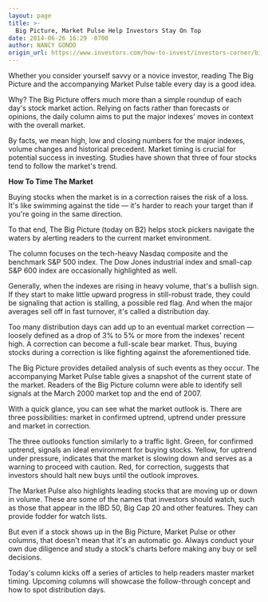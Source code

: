 ```yaml
---
layout: page
title: >-
  Big Picture, Market Pulse Help Investors Stay On Top
date: 2014-06-26 16:29 -0700
author: NANCY GONDO
origin_url: https://www.investors.com/how-to-invest/investors-corner/big-picture-market-pulse-help-investors-stay-on-top
---
```





Whether you consider yourself savvy or a novice investor, reading The Big Picture and the accompanying Market Pulse table every day is a good idea.

  

Why? The Big Picture offers much more than a simple roundup of each day's stock market action. Relying on facts rather than forecasts or opinions, the daily column aims to put the major indexes' moves in context with the overall market.

  

By facts, we mean high, low and closing numbers for the major indexes, volume changes and historical precedent. Market timing is crucial for potential success in investing. Studies have shown that three of four stocks tend to follow the market's trend.

  

**How To Time The Market**

  

Buying stocks when the market is in a correction raises the risk of a loss. It's like swimming against the tide — it's harder to reach your target than if you're going in the same direction.

  

To that end, The Big Picture (today on B2) helps stock pickers navigate the waters by alerting readers to the current market environment.

  

The column focuses on the tech-heavy Nasdaq composite and the benchmark S&P 500 index. The Dow Jones industrial index and small-cap S&P 600 index are occasionally highlighted as well.

  

Generally, when the indexes are rising in heavy volume, that's a bullish sign. If they start to make little upward progress in still-robust trade, they could be signaling that action is stalling, a possible red flag. And when the major averages sell off in fast turnover, it's called a distribution day.

  

Too many distribution days can add up to an eventual market correction — loosely defined as a drop of 3% to 5% or more from the indexes' recent high. A correction can become a full-scale bear market. Thus, buying stocks during a correction is like fighting against the aforementioned tide.

  

The Big Picture provides detailed analysis of such events as they occur. The accompanying Market Pulse table gives a snapshot of the current state of the market. Readers of the Big Picture column were able to identify sell signals at the March 2000 market top and the end of 2007.

  

With a quick glance, you can see what the market outlook is. There are three possibilities: market in confirmed uptrend, uptrend under pressure and market in correction.

  

The three outlooks function similarly to a traffic light. Green, for confirmed uptrend, signals an ideal environment for buying stocks. Yellow, for uptrend under pressure, indicates that the market is slowing down and serves as a warning to proceed with caution. Red, for correction, suggests that investors should halt new buys until the outlook improves.

  

The Market Pulse also highlights leading stocks that are moving up or down in volume. These are some of the names that investors should watch, such as those that appear in the IBD 50, Big Cap 20 and other features. They can provide fodder for watch lists.

  

But even if a stock shows up in the Big Picture, Market Pulse or other columns, that doesn't mean that it's an automatic go. Always conduct your own due diligence and study a stock's charts before making any buy or sell decisions.

  

Today's column kicks off a series of articles to help readers master market timing. Upcoming columns will showcase the follow-through concept and how to spot distribution days.




